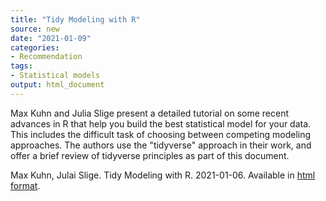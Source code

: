 ```yaml
---
title: "Tidy Modeling with R"
source: new
date: "2021-01-09"
categories:
- Recommendation
tags:
- Statistical models
output: html_document
---
```


Max Kuhn and Julia Slige present a detailed tutorial on some recent advances in R that help you build the best statistical model for your data. This includes the difficult task of choosing between competing modeling approaches. The authors use the "tidyverse" approach in their work, and offer a brief review of tidyverse principles as part of this document.

<!--more-->

Max Kuhn, Julai Slige. Tidy Modeling with R. 2021-01-06. Available in [html format](https://www.tmwr.org/).
